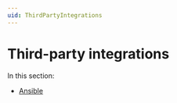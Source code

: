 ```yaml
---
uid: ThirdPartyIntegrations
---
```


# Third-party integrations

In this section:

- [Ansible](xref:Configure_DataMiner_using_Ansible)
